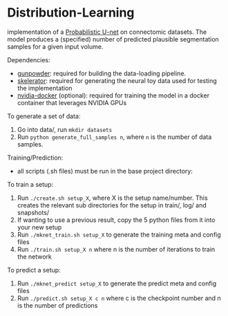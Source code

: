 # Distribution-Learning

implementation of a [Probabilistic U-net](https://arxiv.org/abs/1806.05034) on connectomic datasets. The model  produces a (specified) number of predicted plausible segmentation samples for a given input volume.

Dependencies:

* [gunpowder](https://github.com/funkey/gunpowder): required for building the data-loading pipeline.
* [skelerator](https://github.com/nilsec/skelerator): required for generating the neural toy data used for testing the implementation
* [nvidia-docker](https://github.com/NVIDIA/nvidia-docker) (optional): required for training the model in a docker container that leverages NVIDIA GPUs

To generate a set of data:

1. Go into data/, run `mkdir datasets`
2. Run `python generate_full_samples n`, where `n` is the number of data samples.

Training/Prediction:

 - all scripts (.sh files) must be run in the base project directory:

To train a setup:

1. Run `./create.sh setup_X`, where X is the setup name/number. This creates the relevant sub directories for the setup in train/, log/ and snapshots/
2. If wanting to use a previous result, copy the 5 python files from it into your new setup
3. Run `./mknet_train.sh setup_X` to generate the training meta and config files
4. Run `./train.sh setup_X n` where n is the number of iterations to train the network

To predict a setup:

1. Run `./mknet_predict setup_X` to generate the predict meta and config files
2. Run `./predict.sh setup_X c n` where c is the checkpoint number and n is the number of predictions